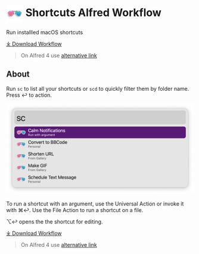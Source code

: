 # <img src='Workflow/icon.png' width='45' align='center' alt='icon'> Shortcuts Alfred Workflow

Run installled macOS shortcuts

<a href='https://github.com/alfredapp/shortcuts-workflow/releases/latest/download/Shortcuts.alfredworkflow'>⤓ Download Workflow</a>

> On Alfred 4 use <a href='https://github.com/alfredapp/shortcuts-workflow/releases/download/2022.8/Shortcuts.alfredworkflow'>alternative link</a>

## About

Run `sc` to list all your shortcuts or `scd` to quickly filter them by folder name. Press ↩ to action.

![Alfred search for sc](Workflow/images/about/sc.png)

To run a shortcut with an argument, use the Universal Action or invoke it with ⌘↩. Use the File Action to run a shortcut on a file.

⌥↩ opens the the shortcut for editing.

<a href='https://github.com/alfredapp/shortcuts-workflow/releases/latest/download/Shortcuts.alfredworkflow'>⤓ Download Workflow</a>

> On Alfred 4 use <a href='https://github.com/alfredapp/shortcuts-workflow/releases/download/2022.8/Shortcuts.alfredworkflow'>alternative link</a>
